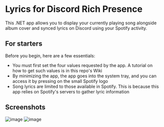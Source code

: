 # Lyrics for Discord Rich Presence
This .NET app allows you to display your currently playing song alongside album cover and synced lyrics on Discord using your Spotify activity.
## For starters
Before you begin, here are a few essentials:
* You must first set the four values requested by the app. A tutorial on how to get such values is in this repo's Wiki
* By minimizing the app, the app goes into the system tray, and you can access it by pressing on the small Spotify logo
* Song lyrics are limited to those available in Spotify. This is because this app relies on Spotify's servers to gather lyric information
## Screenshots
![image](https://github.com/yagdev/Spotify-Lyrics-For-Discord/assets/53407061/4e9abfd0-efe9-4bf7-9e5f-6e0aa3a560c2)
![image](https://github.com/yagdev/Spotify-Lyrics-For-Discord/assets/53407061/c18ca139-8dc1-4487-bca9-32e69693659c)


